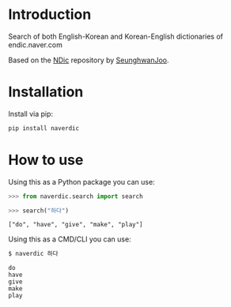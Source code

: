 # Introduction

Search of both English-Korean and Korean-English dictionaries of endic.naver.com

Based on the [NDic](https://github.com/jupiny/ndic) repository by [SeunghwanJoo](https://github.com/jupiny).

# Installation

Install via pip:

```cmd
pip install naverdic
```

# How to use

Using this as a Python package you can use:

```python
>>> from naverdic.search import search

>>> search("하다")
```
```
["do", "have", "give", "make", "play"]
```

Using this as a CMD/CLI you can use:

```bash
$ naverdic 하다
```
```
do
have
give
make
play
```